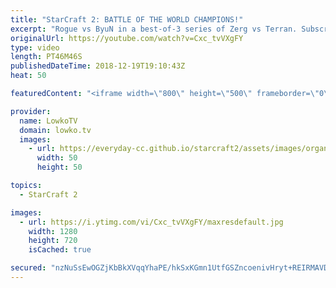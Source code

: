 ```yaml
---
title: "StarCraft 2: BATTLE OF THE WORLD CHAMPIONS!"
excerpt: "Rogue vs ByuN in a best-of-3 series of Zerg vs Terran. Subscribe for more videos: http://lowko.tv/youtube More professional StarCraft 2: https://goo.gl/kFUSLt  Both players in this match are previous World Champions of StarCraft 2. ByuN shows some very cool build orders, and Rogue does what he does best..."
originalUrl: https://youtube.com/watch?v=Cxc_tvVXgFY
type: video
length: PT46M46S
publishedDateTime: 2018-12-19T19:10:43Z
heat: 50

featuredContent: "<iframe width=\"800\" height=\"500\" frameborder=\"0\" src=\"https://www.youtube.com/embed/Cxc_tvVXgFY\" allow=\"accelerometer; autoplay; encrypted-media; gyroscope; picture-in-picture\" allowfullscreen></iframe>"

provider:
  name: LowkoTV
  domain: lowko.tv
  images:
    - url: https://everyday-cc.github.io/starcraft2/assets/images/organizations/lowko.tv-50x50.jpg
      width: 50
      height: 50

topics:
  - StarCraft 2

images:
  - url: https://i.ytimg.com/vi/Cxc_tvVXgFY/maxresdefault.jpg
    width: 1280
    height: 720
    isCached: true

secured: "nzNuSsEwOGZjKbBkXVqqYhaPE/hkSxKGmn1UtfGSZncoenivHryt+REIRMAVDom5A3gcQDW2VsvvOClscAXVv4vlxQ4v8RrRy6V7YD2+yrY3lj/GeQi/ONrdhQz1nOqPnl32UwYJDzZh+5IfQP+bLb8hpE4/Hv4pgA/o27BKyHpCbZ2JZCBd7a6mdRXOGpC9Tg5rJa0Qrss5NfQ/UWDyY18r90+URC+xF4bzdkRAgjA0X81SY9SE4R6LMut727Hs0AmJNDtlaTTTlg7QcloE1tBETNkRKqlVqGquVWIdp0a//Wp8OW/unvFVoFk+H9q3ntobwsApzgkmQ2bo/JbUS63VKcdFol7ChzmdkkA1lgwYbXOv2o70M7Zavc38FMwsivUz5T9vUJs8c2XCOnnzx7oDpHcqA0RTp2A0OotDdyNBSMn4fm+mLxDxL4WyDEAm;8EeIybxLDkpICESu+mEMTA=="
---
```


